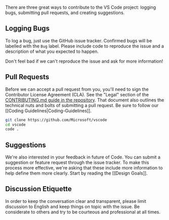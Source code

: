 There are three great ways to contribute to the VS Code project: logging bugs, submitting pull requests, and creating suggestions.

## Logging Bugs
To log a bug, just use the GitHub issue tracker. Confirmed bugs will be labelled with the `Bug` label. Please include code to reproduce the issue and a description of what you expected to happen.

Don't feel bad if we can't reproduce the issue and ask for more information!

## Pull Requests

Before we can accept a pull request from you, you'll need to sign the Contributor License Agreement (CLA). See the "Legal" section of the [CONTRIBUTING.md guide in the repository](https://github.com/Microsoft/vscode/blob/master/CONTRIBUTING.md). That document also outlines the technical nuts and bolts of submitting a pull request. Be sure to follow our [[Coding Guidelines|Coding-Guidelines]].

```bash
git clone https://github.com/Microsoft/vscode
cd vscode
code .
```

## Suggestions

We're also interested in your feedback in future of Code. You can submit a suggestion or feature request through the issue tracker. To make this process more effective, we're asking that these include more information to help define them more clearly. Start by reading the [[Design Goals]].

## Discussion Etiquette

In order to keep the conversation clear and transparent, please limit discussion to English and keep things on topic with the issue. Be considerate to others and try to be courteous and professional at all times.
